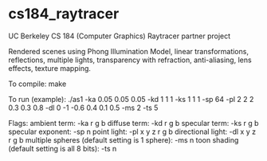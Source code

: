 # cs184_raytracer
UC Berkeley CS 184 (Computer Graphics) Raytracer partner project

Rendered scenes using Phong Illumination Model, linear transformations, reflections, multiple lights, transparency with refraction, anti-aliasing, lens effects, texture mapping.

To compile:
make

To run (example):
./as1 -ka 0.05 0.05 0.05 -kd 1 1 1 -ks 1 1 1 -sp 64 -pl 2 2 2 0.3 0.3 0.8 -dl 0 -1 -0.6 0.4 0.1 0.5 -ms 2 -ts 5

Flags:
ambient term: -ka r g b
diffuse term: -kd r g b
specular term: -ks r g b
specular exponent: -sp n
point light: -pl x y z r g b
directional light: -dl x y z r g b
multiple spheres (default setting is 1 sphere): -ms n
toon shading (default setting is all 8 bits): -ts n
